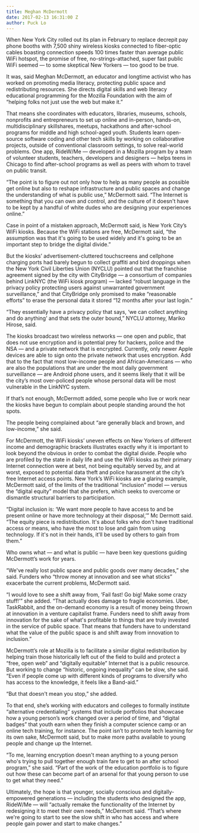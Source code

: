 ```yaml
---
title: Meghan McDermott
date: 2017-02-13 16:31:00 Z
author: Puck Lo
---
```


When New York City rolled out its plan in February to replace decrepit pay phone booths with 7,500 shiny wireless kiosks connected to fiber-optic cables boasting connection speeds 100 times faster than average public WiFi hotspot, the promise of free, no-strings-attached, super fast public WiFi seemed — to some skeptical New Yorkers — too good to be true.

It was, said Meghan McDermott, an educator and longtime activist who has worked on promoting media literacy, protecting public space and redistributing resources. She directs digital skills and web literacy educational programming for the Mozilla Foundation with the aim of “helping folks not just use the web but make it.” 

That means she coordinates with educators, libraries, museums, schools, nonprofits and entrepreneurs to set up online and in-person, hands-on, multidisciplinary skillshares, meetups, hackathons and after-school programs for middle and high school-aged youth. Students learn open-source software coding and other tech skills by working on collaborative projects, outside of conventional classroom settings, to solve real-world problems. One app, RideW/Me — developed in a Mozilla program by a team of volunteer students, teachers, developers and designers — helps teens in Chicago to find after-school programs as well as peers with whom to travel on public transit. 

“The point is to figure out not only how to help as many people as possible get online but also to reshape infrastructure and public spaces and change the understanding of what is public use,” McDermott said. “The Internet is something that you can own and control, and the culture of it doesn't have to be kept by a handful of white dudes who are designing your experiences online.”

Case in point of a mistaken approach, McDermott said, is New York City’s WiFi kiosks. Because the WiFi stations are free, McDermott said, “the assumption was that it's going to be used widely and it's going to be an important step to bridge the digital divide.” 

But the kiosks’ advertisement-cluttered touchscreens and cellphone charging ports had barely begun to collect graffiti and bird droppings when the New York Civil Liberties Union (NYCLU) pointed out that the franchise agreement signed by the city with CityBridge — a consortium of companies behind LinkNYC (the WiFi kiosk program) — lacked “robust language in the privacy policy protecting users against unwarranted government surveillance,” and that CityBridge only promised to make “reasonable efforts” to erase the personal data it stored “12 months after your last login.” 

“They essentially have a privacy policy that says, ‘we can collect anything and do anything’ and that sets the outer bound,” NYCLU attorney, Mariko Hirose, said. 

The kiosks broadcast two wireless networks — one open and public, that does not use encryption and is potential prey for hackers, police and the NSA — and a private network that is encrypted. Currently, only newer Apple devices are able to sign onto the private network that uses encryption. Add that to the fact that most low-income people and African-Americans — who are also the populations that are under the most daily government surveillance — are Android phone users, and it seems likely that it will be the city’s most over-policed people whose personal data will be most vulnerable in the LinkNYC system.

If that’s not enough, McDermott added, some people who live or work near the kiosks have begun to complain about people standing around the hot spots.

The people being complained about “are generally black and brown, and low-income,” she said. 

For McDermott, the WiFi kiosks’ uneven effects on New Yorkers of different income and demographic brackets illustrates exactly why it is important to look beyond the obvious in order to combat the digital divide. People who are profiled by the state in daily life and use the WiFi kiosks as their primary Internet connection were at best, not being equitably served by, and at worst, exposed to potential data theft and police harassment at the city’s free Internet access points. New York’s WiFi kiosks are a glaring example, McDermott said, of the limits of the traditional “inclusion” model — versus the “digital equity” model that she prefers, which seeks to overcome or dismantle structural barriers to participation.

“Digital inclusion is: ‘We want more people to have access to and be present online or have more technology at their disposal,’” Mc Dermott said. “The equity piece is redistribution. It's about folks who don't have traditional access or means, who have the most to lose and gain from using technology. If it's not in their hands, it'll be used by others to gain from them.” 

Who owns what — and what is public — have been key questions guiding McDermott’s work for years. 

“We've really lost public space and public goods over many decades,” she said. Funders who “throw money at innovation and see what sticks” exacerbate the current problems, McDermott said. 

“I would love to see a shift away from, ‘Fail fast! Go big! Make some crazy stuff!’” she added. “That actually does damage to fragile economies. Uber, TaskRabbit, and the on-demand economy is a result of money being thrown at innovation in a venture capitalist frame. Funders need to shift away from innovation for the sake of what's profitable to things that are truly invested in the service of public space. That means that funders have to understand what the value of the public space is and shift away from innovation to inclusion.”

McDermott’s role at Mozilla is to facilitate a similar digital redistribution by helping train those historically left out of the field to build and protect a “free, open web” and “digitally equitable” Internet that is a public resource. But working to change “historic, ongoing inequality” can be slow, she said. “Even if people come up with different kinds of programs to diversify who has access to the knowledge, it feels like a Band-aid.”

“But that doesn't mean you stop,” she added.

To that end, she’s working with educators and colleges to formally institute “alternative credentialing” systems that include portfolios that showcase how a young person’s work changed over a period of time, and “digital badges” that youth earn when they finish a computer science camp or an online tech training, for instance. The point isn’t to promote tech learning for its own sake, McDermott said, but to make more paths available to young people and change up the Internet. 

“To me, learning encryption doesn't mean anything to a young person who's trying to pull together enough train fare to get to an after school program,” she said. “Part of the work of the education portfolio is to figure out how these can become part of an arsenal for that young person to use to get what they need.” 

Ultimately, the hope is that younger, socially conscious and digitally-empowered generations — including the students who designed the app, RideW/Me — will “actually remake the functionality of the Internet by redesigning it to meet their own needs,” McDermott said. “That’s where we're going to start to see the slow shift in who has access and where people gain power and start to make changes.” 

